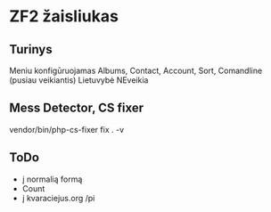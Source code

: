 ZF2 žaisliukas
=============

Turinys
---------
Meniu konfigūruojamas
Albums, Contact, Account, Sort, Comandline (pusiau veikiantis)
Lietuvybė NEveikia

Mess Detector, CS fixer
------
vendor/bin/php-cs-fixer fix . -v


ToDo
-------
* į normalią formą
* Count
* į kvaraciejus.org /pi
